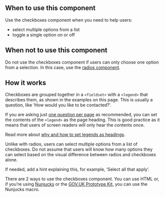 ## When to use this component

Use the checkboxes component when you need to help users:

- select multiple options from a list
- toggle a single option on or off

## When not to use this component

Do not use the checkboxes component if users can only choose one option from a selection. In this case, use the [radios component](https://design-system.service.gov.uk/components/radios/).

## How it works

Checkboxes are grouped together in a `<fieldset>` with a `<legend>` that describes them, as shown in the examples on this page. This is usually a question, like ‘How would you like to be contacted?’.

If you are asking just [one question per page](https://design-system.service.gov.uk/patterns/question-pages/#start-by-asking-one-question-per-page) as recommended, you can set the contents of the `<legend>` as the page heading. This is good practice as it means that users of screen readers will only hear the contents once.

Read more about [why and how to set legends as headings](https://design-system.service.gov.uk/get-started/labels-legends-headings).

Unlike with radios, users can select multiple options from a list of checkboxes. Do not assume that users will know how many options they can select based on the visual difference between radios and checkboxes alone.

If needed, add a hint explaining this, for example, ‘Select all that apply’.

There are 2 ways to use the checkboxes component. You can use HTML or, if you’re using [Nunjucks](https://mozilla.github.io/nunjucks/) or the [GOV.UK Prototype Kit](https://govuk-prototype-kit.herokuapp.com/), you can use the Nunjucks macro.
